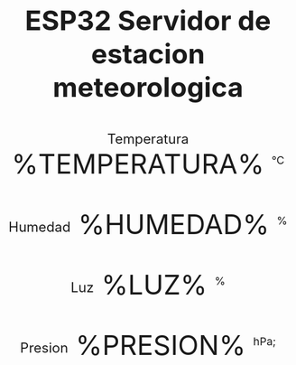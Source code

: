 
<head>
  <meta name="viewport" content="width=device-width, initial-scale=1">
  <link rel="stylesheet" href="https://use.fontawesome.com/releases/v5.7.2/css/all.css" integrity="sha384-fnmOCqbTlWIlj8LyTjo7mOUStjsKC4pOpQbqyi7RrhN7udi9RwhKkMHpvLbHG9Sr" crossorigin="anonymous">
  <style>
    html {
     font-family: Arial;
     display: inline-block;
     margin: 0px auto;
     text-align: center;
    }
    h2 { font-size: 3.0rem; }
    p { font-size: 3.0rem; }
    .units { font-size: 1.2rem; }
    .sensor-labels{
      font-size: 1.5rem;
      vertical-align:middle;
      padding-bottom: 15px;
    }
  </style>
</head>
<body>
  <h2>ESP32 Servidor de estacion meteorologica</h2>
  <p>
    <i class="fas fa-thermometer-half" style="color:#059e8a;"></i> 
    <span class="sensor-labels">Temperatura</span> 
    <span id="temperatura">%TEMPERATURA%</span>
    <sup class="units">&deg;C</sup>
  </p>
  <p>
    <i class="fas fa-tint" style="color:#00add6;"></i> 
    <span class="sensor-labels">Humedad</span>
    <span id="humedad">%HUMEDAD%</span>
    <sup class="units">&percnt;</sup>
  </p>
  <p>
    <i class="fas fa-sun" style="color:#ff8000;"></i> 
    <span class="sensor-labels">Luz</span>
    <span id="luz">%LUZ%</span>
    <sup class="units">&percnt;</sup>
  </p>
  <p>
    <i class="fas fa-wind" style="color:#0080ff;"></i> 
    <span class="sensor-labels">Presion</span>
    <span id="presion">%PRESION%</span>
    <sup class="units">hPa;</sup>
  </p>
</body>
<script>
setInterval(function ( ) {
  var xhttp = new XMLHttpRequest();
  xhttp.onreadystatechange = function() {
    if (this.readyState == 4 && this.status == 200) {
      document.getElementById("temperatura").innerHTML = this.responseText;
    }
  };
  xhttp.open("GET", "/temperatura", true);
  xhttp.send();
}, 10000 ) ;

setInterval(function ( ) {
  var xhttp = new XMLHttpRequest();
  xhttp.onreadystatechange = function() {
    if (this.readyState == 4 && this.status == 200) {
      document.getElementById("presion").innerHTML = this.responseText;
    }
  };
  xhttp.open("GET", "/presion", true);
  xhttp.send();
}, 10000 ) ;

setInterval(function ( ) {
  var xhttp = new XMLHttpRequest();
  xhttp.onreadystatechange = function() {
    if (this.readyState == 4 && this.status == 200) {
      document.getElementById("humedad").innerHTML = this.responseText;
    }
  };
  xhttp.open("GET", "/humedad", true);
  xhttp.send();
}, 10000 ) ;

setInterval(function ( ) {
  var xhttp = new XMLHttpRequest();
  xhttp.onreadystatechange = function() {
    if (this.readyState == 4 && this.status == 200) {
      document.getElementById("luz").innerHTML = this.responseText;
    }
  };
  xhttp.open("GET", "/luz", true);
  xhttp.send();
}, 10000 ) ;
</script>
